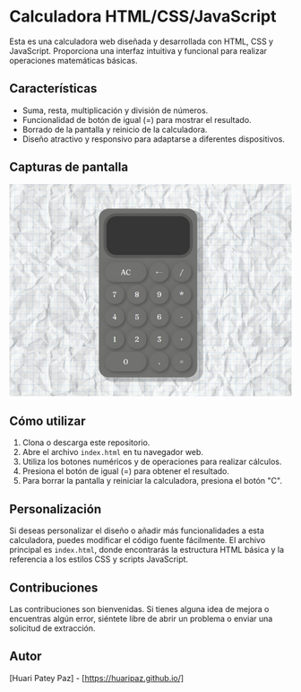 # Calculadora HTML/CSS/JavaScript

Esta es una calculadora web diseñada y desarrollada con HTML, CSS y JavaScript. Proporciona una interfaz intuitiva y funcional para realizar operaciones matemáticas básicas.

## Características

- Suma, resta, multiplicación y división de números.
- Funcionalidad de botón de igual (=) para mostrar el resultado.
- Borrado de la pantalla y reinicio de la calculadora.
- Diseño atractivo y responsivo para adaptarse a diferentes dispositivos.

## Capturas de pantalla

![Calculadora](p5.png)

## Cómo utilizar

1. Clona o descarga este repositorio.
2. Abre el archivo `index.html` en tu navegador web.
3. Utiliza los botones numéricos y de operaciones para realizar cálculos.
4. Presiona el botón de igual (=) para obtener el resultado.
5. Para borrar la pantalla y reiniciar la calculadora, presiona el botón "C".

## Personalización

Si deseas personalizar el diseño o añadir más funcionalidades a esta calculadora, puedes modificar el código fuente fácilmente. El archivo principal es `index.html`, donde encontrarás la estructura HTML básica y la referencia a los estilos CSS y scripts JavaScript.

## Contribuciones

Las contribuciones son bienvenidas. Si tienes alguna idea de mejora o encuentras algún error, siéntete libre de abrir un problema o enviar una solicitud de extracción.

## Autor

[Huari Patey Paz] - [https://huaripaz.github.io/]

